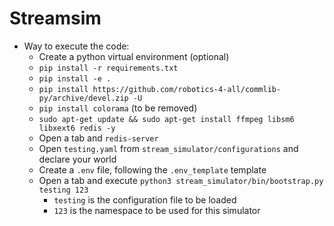 # Streamsim
- Way to execute the code: 
    - Create a python virtual environment (optional) 
    - `pip install -r requirements.txt`
    - `pip install -e .`
    - `pip install https://github.com/robotics-4-all/commlib-py/archive/devel.zip -U`
    - `pip install colorama` (to be removed)
    - `sudo apt-get update && sudo apt-get install ffmpeg libsm6 libxext6 redis -y`
    - Open a tab and `redis-server`
    - Open `testing.yaml` from `stream_simulator/configurations` and declare your world
    - Create a `.env` file, following the `.env_template` template
    - Open a tab and execute `python3 stream_simulator/bin/bootstrap.py testing 123`
        - `testing` is the configuration file to be loaded
        - `123` is the namespace to be used for this simulator
